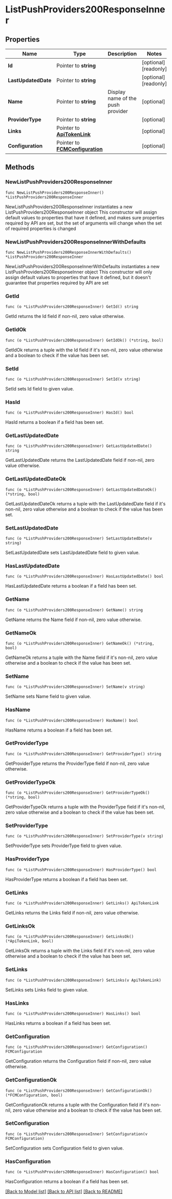 # ListPushProviders200ResponseInner

## Properties

Name | Type | Description | Notes
------------ | ------------- | ------------- | -------------
**Id** | Pointer to **string** |  | [optional] [readonly] 
**LastUpdatedDate** | Pointer to **string** |  | [optional] [readonly] 
**Name** | Pointer to **string** | Display name of the push provider | [optional] 
**ProviderType** | Pointer to **string** |  | [optional] 
**Links** | Pointer to [**ApiTokenLink**](ApiTokenLink.md) |  | [optional] 
**Configuration** | Pointer to [**FCMConfiguration**](FCMConfiguration.md) |  | [optional] 

## Methods

### NewListPushProviders200ResponseInner

`func NewListPushProviders200ResponseInner() *ListPushProviders200ResponseInner`

NewListPushProviders200ResponseInner instantiates a new ListPushProviders200ResponseInner object
This constructor will assign default values to properties that have it defined,
and makes sure properties required by API are set, but the set of arguments
will change when the set of required properties is changed

### NewListPushProviders200ResponseInnerWithDefaults

`func NewListPushProviders200ResponseInnerWithDefaults() *ListPushProviders200ResponseInner`

NewListPushProviders200ResponseInnerWithDefaults instantiates a new ListPushProviders200ResponseInner object
This constructor will only assign default values to properties that have it defined,
but it doesn't guarantee that properties required by API are set

### GetId

`func (o *ListPushProviders200ResponseInner) GetId() string`

GetId returns the Id field if non-nil, zero value otherwise.

### GetIdOk

`func (o *ListPushProviders200ResponseInner) GetIdOk() (*string, bool)`

GetIdOk returns a tuple with the Id field if it's non-nil, zero value otherwise
and a boolean to check if the value has been set.

### SetId

`func (o *ListPushProviders200ResponseInner) SetId(v string)`

SetId sets Id field to given value.

### HasId

`func (o *ListPushProviders200ResponseInner) HasId() bool`

HasId returns a boolean if a field has been set.

### GetLastUpdatedDate

`func (o *ListPushProviders200ResponseInner) GetLastUpdatedDate() string`

GetLastUpdatedDate returns the LastUpdatedDate field if non-nil, zero value otherwise.

### GetLastUpdatedDateOk

`func (o *ListPushProviders200ResponseInner) GetLastUpdatedDateOk() (*string, bool)`

GetLastUpdatedDateOk returns a tuple with the LastUpdatedDate field if it's non-nil, zero value otherwise
and a boolean to check if the value has been set.

### SetLastUpdatedDate

`func (o *ListPushProviders200ResponseInner) SetLastUpdatedDate(v string)`

SetLastUpdatedDate sets LastUpdatedDate field to given value.

### HasLastUpdatedDate

`func (o *ListPushProviders200ResponseInner) HasLastUpdatedDate() bool`

HasLastUpdatedDate returns a boolean if a field has been set.

### GetName

`func (o *ListPushProviders200ResponseInner) GetName() string`

GetName returns the Name field if non-nil, zero value otherwise.

### GetNameOk

`func (o *ListPushProviders200ResponseInner) GetNameOk() (*string, bool)`

GetNameOk returns a tuple with the Name field if it's non-nil, zero value otherwise
and a boolean to check if the value has been set.

### SetName

`func (o *ListPushProviders200ResponseInner) SetName(v string)`

SetName sets Name field to given value.

### HasName

`func (o *ListPushProviders200ResponseInner) HasName() bool`

HasName returns a boolean if a field has been set.

### GetProviderType

`func (o *ListPushProviders200ResponseInner) GetProviderType() string`

GetProviderType returns the ProviderType field if non-nil, zero value otherwise.

### GetProviderTypeOk

`func (o *ListPushProviders200ResponseInner) GetProviderTypeOk() (*string, bool)`

GetProviderTypeOk returns a tuple with the ProviderType field if it's non-nil, zero value otherwise
and a boolean to check if the value has been set.

### SetProviderType

`func (o *ListPushProviders200ResponseInner) SetProviderType(v string)`

SetProviderType sets ProviderType field to given value.

### HasProviderType

`func (o *ListPushProviders200ResponseInner) HasProviderType() bool`

HasProviderType returns a boolean if a field has been set.

### GetLinks

`func (o *ListPushProviders200ResponseInner) GetLinks() ApiTokenLink`

GetLinks returns the Links field if non-nil, zero value otherwise.

### GetLinksOk

`func (o *ListPushProviders200ResponseInner) GetLinksOk() (*ApiTokenLink, bool)`

GetLinksOk returns a tuple with the Links field if it's non-nil, zero value otherwise
and a boolean to check if the value has been set.

### SetLinks

`func (o *ListPushProviders200ResponseInner) SetLinks(v ApiTokenLink)`

SetLinks sets Links field to given value.

### HasLinks

`func (o *ListPushProviders200ResponseInner) HasLinks() bool`

HasLinks returns a boolean if a field has been set.

### GetConfiguration

`func (o *ListPushProviders200ResponseInner) GetConfiguration() FCMConfiguration`

GetConfiguration returns the Configuration field if non-nil, zero value otherwise.

### GetConfigurationOk

`func (o *ListPushProviders200ResponseInner) GetConfigurationOk() (*FCMConfiguration, bool)`

GetConfigurationOk returns a tuple with the Configuration field if it's non-nil, zero value otherwise
and a boolean to check if the value has been set.

### SetConfiguration

`func (o *ListPushProviders200ResponseInner) SetConfiguration(v FCMConfiguration)`

SetConfiguration sets Configuration field to given value.

### HasConfiguration

`func (o *ListPushProviders200ResponseInner) HasConfiguration() bool`

HasConfiguration returns a boolean if a field has been set.


[[Back to Model list]](../README.md#documentation-for-models) [[Back to API list]](../README.md#documentation-for-api-endpoints) [[Back to README]](../README.md)


